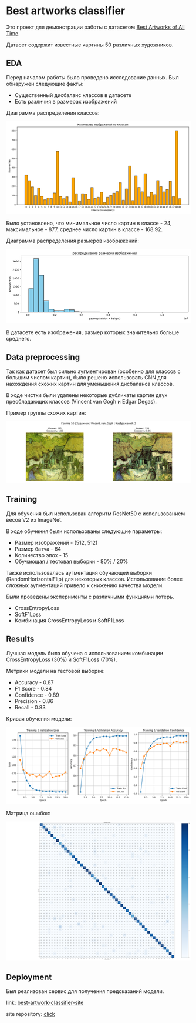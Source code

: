 # Best artworks classifier

Это проект для демонстрации работы с датасетом [Best Artworks of All Time](https://www.kaggle.com/datasets/ikarus777/best-artworks-of-all-time).

Датасет содержит известные картины 50 различных художников.

## EDA

Перед началом работы было проведено исследование данных. Был обнаружен следующие факты:
- Существенный дисбаланс классов в датасете
- Есть различия в размерах изображений

Диаграмма распределения классов:

![dataset_count_analysis.png](plots/eda/dataset_count_analysis.png)

Было установлено, что минимальное число картин в классе - 24, максимальное - 877, среднее число картин в классе - 168.92.

Диаграмма распределения размеров изображений:

![dataset_size_analysis.png](plots/eda/dataset_size_analysis.png)

В датасете есть изображения, размер которых значительно больше среднего.

## Data preprocessing

Так как датасет был сильно аугментирован (особенно для классов с большим числом картин), было решено использовать CNN для нахождения схожих картин для уменьшения дисбаланса классов.

В ходе чистки были удалены некоторые дубликаты картин двух преобладающих классов (Vincent van Gogh и Edgar Degas).

Пример группы схожих картин:

![same_pictures_1.png](plots/same_pictures_1.png)

## Training

Для обучения был использован алгоритм ResNet50 с использованием весов V2 из ImageNet.

В ходе обучения были использованы следующие параметры:
- Размер изображений - (512, 512)
- Размер батча - 64
- Количество эпох - 15
- Обучающая / тестовая выборки - 80% / 20%

Также использовалась аугментация обучающей выборки (RandomHorizontalFlip) для некоторых классов. Использование более сложных аугментаций привело к снижению качества модели.

Были проведены эксперименты с различными функциями потерь. 
- CrossEntropyLoss
- SoftF1Loss
- Комбинация CrossEntropyLoss и SoftF1Loss

## Results

Лучшая модель была обучена с использованием комбинации CrossEntropyLoss (30%) и SoftF1Loss (70%).

Метрики модели на тестовой выборке:
- Accuracy - 0.87
- F1 Score - 0.84
- Confidence - 0.89
- Precision - 0.86
- Recall - 0.83

Кривая обучения модели:

![learning_curve_resnet50_15_epochs_f1_score(70)_cross_validation(30).png](plots/learning_curve_resnet50_15_epochs_f1_score%2870%29_cross_validation%2830%29.png)

Матрица ошибок:

![confusion_matrix_resnet50_15_epochs_cross_valiadtion_augmentation.png](plots/confusion_matrix_resnet50_15_epochs_cross_valiadtion_augmentation.png)

## Deployment

Был реализован сервис для получения предсказаний модели.

link: [best-artwork-classifier-site](https://best-artwork-classifier-website-91vq.onrender.com)

site repository: [click](https://github.com/cybertabyretka/best_artwork_classifier_website)
